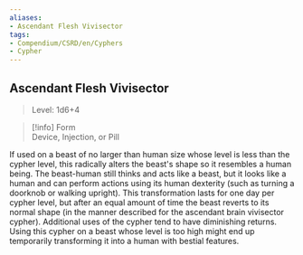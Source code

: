 ```yaml
---
aliases:
- Ascendant Flesh Vivisector
tags:
- Compendium/CSRD/en/Cyphers
- Cypher
---
```


  
## Ascendant Flesh Vivisector  
>Level: 1d6+4  
  
>[!info] Form  
>Device, Injection, or Pill
  
If used on a beast of no larger than human size whose level is less than the cypher level, this radically alters the beast's shape so it resembles a human being. The beast-human still thinks and acts like a beast, but it looks like a human and can perform actions using its human dexterity (such as turning a doorknob or walking upright). This transformation lasts for one day per cypher level, but after an equal amount of time the beast reverts to its normal shape (in the manner described for the ascendant brain vivisector cypher). Additional uses of the cypher tend to have diminishing returns. Using this cypher on a beast whose level is too high might end up temporarily transforming it into a human with bestial features.